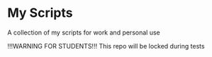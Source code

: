 # My Scripts
A collection of my scripts for work and personal use

!!!WARNING FOR STUDENTS!!!
This repo will be locked during tests


